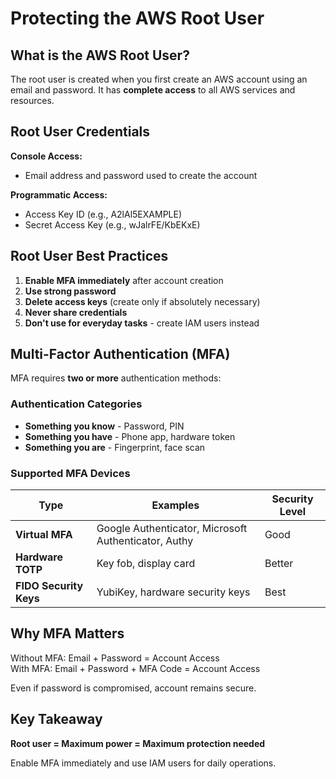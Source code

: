 # Protecting the AWS Root User

## What is the AWS Root User?

The root user is created when you first create an AWS account using an email and password. It has **complete access** to all AWS services and resources.

## Root User Credentials

**Console Access:**
- Email address and password used to create the account

**Programmatic Access:**
- Access Key ID (e.g., A2lAl5EXAMPLE)
- Secret Access Key (e.g., wJalrFE/KbEKxE)

## Root User Best Practices

1. **Enable MFA immediately** after account creation
2. **Use strong password**
3. **Delete access keys** (create only if absolutely necessary)
4. **Never share credentials**
5. **Don't use for everyday tasks** - create IAM users instead

## Multi-Factor Authentication (MFA)

MFA requires **two or more** authentication methods:

### Authentication Categories
- **Something you know** - Password, PIN
- **Something you have** - Phone app, hardware token
- **Something you are** - Fingerprint, face scan

### Supported MFA Devices

| Type | Examples | Security Level |
|------|----------|----------------|
| **Virtual MFA** | Google Authenticator, Microsoft Authenticator, Authy | Good |
| **Hardware TOTP** | Key fob, display card | Better |
| **FIDO Security Keys** | YubiKey, hardware security keys | Best |

## Why MFA Matters

Without MFA: Email + Password = Account Access  
With MFA: Email + Password + MFA Code = Account Access

Even if password is compromised, account remains secure.

## Key Takeaway

**Root user = Maximum power = Maximum protection needed**

Enable MFA immediately and use IAM users for daily operations.